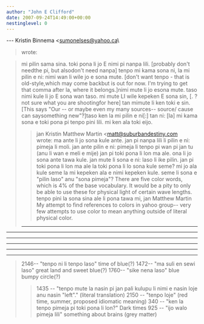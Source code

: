 ```yaml
---
author: "John E Clifford"
date: 2007-09-24T14:49:00+00:00
nestinglevel: 0
---
```

\---
 Kristin Binnema <[sumonelses@yahoo.ca](mailto://sumonelses@yahoo.ca)\
> wrote:

> mi pilin sama sina. toki pona li jo E nimi pi nanpa lili. \[probably don't needthe pi, but alsodon't need nanpa\] tenpo mi kama sona ni, la mi pilin e
> ni: nimi wan li wile jo e sona mute. \[don't want tenpo - that is old-style,which may come backbut is out for now. I'm trying to get that comma after la, where it belongs.\]nimi mute li jo esona mute. taso nimi kule li jo E sona wan
> taso. mi mute LI wile kepeken E sona sin, \[. ? not sure what you are shootingfor here\] tan mimute li ken toki e sin. \[This says "Our --
 or maybe even my many sources--
source/ cause can saysomething new"?\]taso ken la mi pilin e ni\[:\]
> tan ni: \[la\] mi kama sona e toki pona pi tenpo pini lili. mi ken ala toki eijo.
>> jan Kristin
>> Matthew Martin <[matt@suburbandestiny.com](mailto://matt@suburbandestiny.com)\
> wrote:
ma
> ante li jo sona kule ante. jan pi nanpa lili li pilin e ni: pimeja
> li
> moli. jan ante pilin e ni: pimeja li tenpo pi wan pi jan tu (anu li
> wan e
> meli e mije)
>> jan pi toki pona li lon ma ale. ona li jo sona ante tawa kule.
>> jan mute li sona e ni: laso li ike pilin. jan pi toki pona li lon ma
> ale la
> toki pona li lo sona kule seme? mi jo ala kule seme la mi kepeken ala
> e nimi
> kepeken kule. seme li sona e "pilin laso" anu "sona pimeja"?
>> There are five color words, which is 4% of the base vocabulary. It
> would be
> a pity to only be able to use these for physical light of certain wave
> lengths.
>> tenpo pini la sona sina ale li pona tawa mi,
>> jan Matthew Martin
>> My attempt to find references to colors in yahoo group--
 very few
> attempts
> to use color to mean anything outside of literal physical color.
> ------------
 ---------
 ---------
 ---------
 ---------
 ----

> 2146--
 "tenpo ni li tenpo laso" time of blue(?)
> 1472--
 "ma suli en sewi laso" great land and sweet blue(?)
> 1760--
 "sike nena laso" blue bumpy circle(?)
>> 1435 --
"tenpo mute la nasin pi jan pali kulupu li nimi e nasin loje
> anu
> nasin "left"." (literal translation)
> 2150 --
"tenpo loje" (red time, summer, proposed idiomatic meaning)
>> 340 --
 "ken la tenpo pimeja pi toki pona li lon?" Dark times
> 925 --
 "ijo walo pimeja lili" something about brains (grey matter)
>>>> <!--
 #ygrp-mkp{border:1px solid#d8d8d8;font-family:Arial;margin:14px
> 0px;padding:0px 14px;}#ygrp-mkp hr{border:1px solid #d8d8d8;}#ygrp-mkp
> #hd{color:#628c2a;font-size:85%;font-weight:bold;line-height:122%;margin:10px0px;}#ygrp-mkp
> #ads{margin-bottom:10px;}#ygrp-mkp .ad{padding:0 0;}#ygrp-mkp .ad
> a{color:#0000ff;text-decoration:none;}--

> <!--
 #ygrp-sponsor
> #ygrp-lc{font-family:Arial;}#ygrp-sponsor #ygrp-lc #hd{margin:10px
> 0px;font-weight:bold;font-size:78%;line-height:122%;}#ygrp-sponsor #ygrp-lc
> .ad{margin-bottom:10px;padding:0 0;}--

> <!--
 #ygrp-mlmsg{font-size:13px;font-family:arial,
> helvetica, clean, sans-serif;}#ygrp-mlmsg table{font-size:inherit;font:100%;}#ygrp-mlmsg
> select, input, textarea {font:99% arial, helvetica, clean,sans-serif;}#ygrp-mlmsg pre, code
> {font:115% monospace;}#ygrp-mlmsg \*
> {line-height:1.22em;}#ygrp-text{font-family:Georgia;}#ygrp-text p{margin:0 01em
>>0;}#ygrp-tpmsgs{font-family:Arial;clear:both;}#ygrp-vitnav{padding-top:10px;font\\-family:Verdana;font-size:77%;margin:0;}#ygrp-vitnav
> a{padding:0 1px;}#ygrp-actbar{clear:both;margin:25px
> 0;white-space:nowrap;color:#666;text-align:right;}#ygrp-actbar
>.left{float:left;white-space:nowrap;}.bld{font-weight:bold;}#ygrp-grft{font-fami\\ly:Verdana;font-size:77%;padding:15px
> 0;}#ygrp-ft{font-family:verdana;font-size:77%;border-top:1px solid#666;padding:5px
> 0;}#ygrp-mlmsg
>#logo{padding-bottom:10px;}#ygrp-vital{background-color:#e0ecee;margin-bottom:20\\px;padding:2px 0
> 8px 8px;}#ygrp-vital
>#vithd{font-size:77%;font-family:Verdana;font-weight:bold;color:#333;text-transf\\orm:uppercase;}#ygrp-vital
> ul{padding:0;margin:2px 0;}#ygrp-vital ulli{list-style-type:none;clear:both;border:1px solid
> #e0ecee;}#ygrp-vital ul li
>.ct{font-weight:bold;color:#ff7900;float:right;width:2em;text-align:right;paddin\\g-right:.5em;}#ygrp-vital
> ul li .cat{font-weight:bold;}#ygrp-vital
> a{text-decoration:none;}#ygrp-vitala:hover{text-decoration:underline;}#ygrp-sponsor
> #hd{color:#999;font-size:77%;}#ygrp-sponsor #ov{padding:6px
> 13px;background-color:#e0ecee;margin-bottom:20px;}#ygrp-sponsor #ovul{padding:0 0 0
> 8px;margin:0;}#ygrp-sponsor #ov li{list-style-type:square;padding:6px
> 0;font-size:77%;}#ygrp-sponsor #ov lia{text-decoration:none;font-size:130%;}#ygrp-sponsor
> #nc{background-color:#eee;margin-bottom:20px;padding:0 8px;}#ygrp-sponsor.ad{padding:8px
> 0;}#ygrp-sponsor .ad
>#hd1{font-family:Arial;font-weight:bold;color:#628c2a;font-size:100%;line-height\\:122%;}#ygrp-sponsor
> .ad a{text-decoration:none;}#ygrp-sponsor .ada:hover{text-decoration:underline;}#ygrp-sponsor
> .ad p{margin:0;}o{font-size:0;}.MsoNormal{margin:0 0 0 0;}#ygrp-text
> tt{font-size:120%;}blockquote{margin:0 0 0 4px;}.replbq{margin:4;}--

>>>>>> Get news delivered with the All new Yahoo! Mail. Enjoy RSS feeds righton your Mail page.
> Start today at [http://mrd.mail.yahoo.com/try_beta?.intl=ca](http://mrd.mail.yahoo.com/try_beta?.intl=ca)